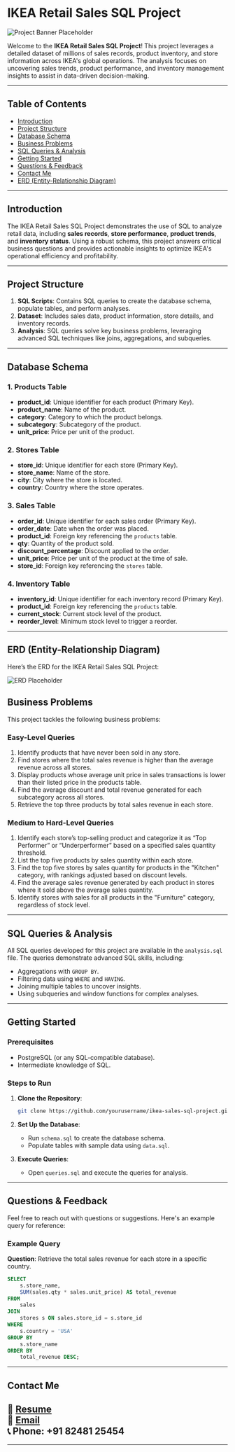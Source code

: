 # IKEA Retail Sales SQL Project

![Project Banner Placeholder](https://github.com/sureka2003/IKEA/blob/main/Ikea-logo.png)

Welcome to the **IKEA Retail Sales SQL Project**! This project leverages a detailed dataset of millions of sales records, product inventory, and store information across IKEA's global operations. The analysis focuses on uncovering sales trends, product performance, and inventory management insights to assist in data-driven decision-making.

---

## Table of Contents
- [Introduction](#introduction)
- [Project Structure](#project-structure)
- [Database Schema](#database-schema)
- [Business Problems](#business-problems)
- [SQL Queries & Analysis](#sql-queries--analysis)
- [Getting Started](#getting-started)
- [Questions & Feedback](#questions--feedback)
- [Contact Me](#contact-me)
- [ERD (Entity-Relationship Diagram)](#erd-entity-relationship-diagram)

---

## Introduction

The IKEA Retail Sales SQL Project demonstrates the use of SQL to analyze retail data, including **sales records**, **store performance**, **product trends**, and **inventory status**. Using a robust schema, this project answers critical business questions and provides actionable insights to optimize IKEA's operational efficiency and profitability.

---

## Project Structure

1. **SQL Scripts**: Contains SQL queries to create the database schema, populate tables, and perform analyses.
2. **Dataset**: Includes sales data, product information, store details, and inventory records.
3. **Analysis**: SQL queries solve key business problems, leveraging advanced SQL techniques like joins, aggregations, and subqueries.

---

## Database Schema

### 1. **Products Table**
- **product_id**: Unique identifier for each product (Primary Key).
- **product_name**: Name of the product.
- **category**: Category to which the product belongs.
- **subcategory**: Subcategory of the product.
- **unit_price**: Price per unit of the product.

### 2. **Stores Table**
- **store_id**: Unique identifier for each store (Primary Key).
- **store_name**: Name of the store.
- **city**: City where the store is located.
- **country**: Country where the store operates.

### 3. **Sales Table**
- **order_id**: Unique identifier for each sales order (Primary Key).
- **order_date**: Date when the order was placed.
- **product_id**: Foreign key referencing the `products` table.
- **qty**: Quantity of the product sold.
- **discount_percentage**: Discount applied to the order.
- **unit_price**: Price per unit of the product at the time of sale.
- **store_id**: Foreign key referencing the `stores` table.

### 4. **Inventory Table**
- **inventory_id**: Unique identifier for each inventory record (Primary Key).
- **product_id**: Foreign key referencing the `products` table.
- **current_stock**: Current stock level of the product.
- **reorder_level**: Minimum stock level to trigger a reorder.

---
## ERD (Entity-Relationship Diagram)

Here’s the ERD for the IKEA Retail Sales SQL Project:

![ERD Placeholder](https://github.com/sureka2003/IKEA/blob/main/IKEA%20ERD.png)


## Business Problems

This project tackles the following business problems:

### Easy-Level Queries
1. Identify products that have never been sold in any store.
2. Find stores where the total sales revenue is higher than the average revenue across all stores.
3. Display products whose average unit price in sales transactions is lower than their listed price in the products table.
4. Find the average discount and total revenue generated for each subcategory 
across all stores.
5. Retrieve the top three products by total sales revenue in each store.

### Medium to Hard-Level Queries
1. Identify each store’s top-selling product and categorize it as “Top Performer”  or “Underperformer” based on a specified sales quantity threshold.
2. List the top five products by sales quantity within each store.
3. Find the top five stores by sales quantity for products in the "Kitchen" category, with rankings adjusted based on discount levels.
4. Find the average sales revenue generated by each product in stores  where it sold above the average sales quantity.
5. Identify stores with sales for all products in the "Furniture" category, regardless of stock level.

---

## SQL Queries & Analysis

All SQL queries developed for this project are available in the `analysis.sql` file. The queries demonstrate advanced SQL skills, including:

- Aggregations with `GROUP BY`.
- Filtering data using `WHERE` and `HAVING`.
- Joining multiple tables to uncover insights.
- Using subqueries and window functions for complex analyses.

---

## Getting Started

### Prerequisites
- PostgreSQL (or any SQL-compatible database).
- Intermediate knowledge of SQL.

### Steps to Run
1. **Clone the Repository**:
   ```bash
   git clone https://github.com/yourusername/ikea-sales-sql-project.git
   ```
2. **Set Up the Database**:
   - Run `schema.sql` to create the database schema.
   - Populate tables with sample data using `data.sql`.

3. **Execute Queries**:
   - Open `queries.sql` and execute the queries for analysis.

---

## Questions & Feedback

Feel free to reach out with questions or suggestions. Here's an example query for reference:

### Example Query
**Question**: Retrieve the total sales revenue for each store in a specific country.
```sql
SELECT 
    s.store_name, 
    SUM(sales.qty * sales.unit_price) AS total_revenue
FROM 
    sales
JOIN 
    stores s ON sales.store_id = s.store_id
WHERE 
    s.country = 'USA'
GROUP BY 
    s.store_name
ORDER BY 
    total_revenue DESC;
```

---

## Contact Me

📄 **[Resume](https://drive.google.com/file/d/1MprFBFLA7zugNGkSlYkCJwafZDyyVYur/view?usp=sharing)**  
📧 **[Email](mailto:surekafathimasf2003@gmail.com)**  
📞 **Phone**: +91 82481 25454
---


---
